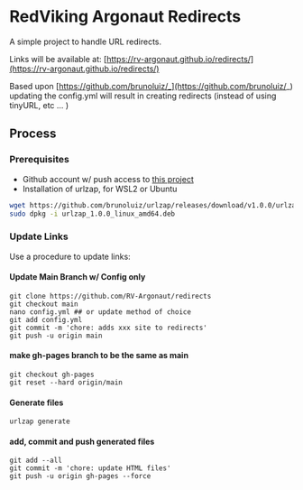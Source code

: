 # RedViking Argonaut Redirects

A simple project to handle URL redirects. 

Links will be available at: [https://rv-argonaut.github.io/redirects/](https://rv-argonaut.github.io/redirects/)

Based upon [https://github.com/brunoluiz/_](https://github.com/brunoluiz/_) updating the config.yml will result in creating redirects (instead of using tinyURL, etc ... )

## Process 

### Prerequisites

* Github account w/ push access to [this project](https://github.com/RV-Argonaut/redirects)
* Installation of urlzap, for WSL2 or Ubuntu

```bash
wget https://github.com/brunoluiz/urlzap/releases/download/v1.0.0/urlzap_1.0.0_linux_amd64.deb
sudo dpkg -i urlzap_1.0.0_linux_amd64.deb
```

### Update Links

Use a procedure to update links: 

#### Update Main Branch w/ Config only

```
git clone https://github.com/RV-Argonaut/redirects
git checkout main
nano config.yml ## or update method of choice
git add config.yml
git commit -m 'chore: adds xxx site to redirects'
git push -u origin main
```

#### make gh-pages branch to be the same as main

```
git checkout gh-pages
git reset --hard origin/main
```

#### Generate files

```
urlzap generate
```

#### add, commit and push generated files

```
git add --all
git commit -m 'chore: update HTML files'
git push -u origin gh-pages --force
```

